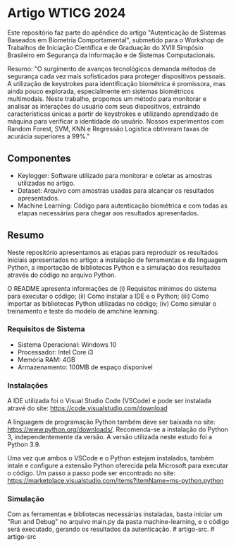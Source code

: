 # Artigo WTICG 2024
Este repositório faz parte do apêndice do artigo "Autenticação de Sistemas Baseados em Biometria Comportamental", submetido para o Workshop de Trabalhos de Iniciação Científica e de Graduação do XVIII Simpósio Brasileiro em Segurança da Informação e de Sistemas Computacionais.

Resumo: "O surgimento de avanços tecnológicos demanda métodos de segurança cada vez mais sofisticados para proteger dispositivos pessoais. A utilização de keystrokes para identificação biométrica é promissora, mas ainda pouco explorada, especialmente em sistemas biométricos multimodais. Neste trabalho, propomos um método para monitorar e analisar as interações do usuário com seus dispositivos, extraindo características únicas a partir de keystrokes e utilizando aprendizado de máquina para verificar a identidade do usuário. Nossos experimentos com Random Forest, SVM, KNN e Regressão Logística obtiveram taxas de acurácia superiores a 99%."

## Componentes
- Keylogger: Software utilizado para monitorar e coletar as amostras utilizadas no artigo.
- Dataset: Arquivo com amostras usadas para alcançar os resultados apresentados.
- Machine Learning: Código para autenticação biométrica e com todas as etapas necessárias para chegar aos resultados apresentados.

## Resumo
Neste repositório apresentamos as etapas para reproduzir os resultados iniciais apresentados no artigo: a instalação de ferramentas e da linguagem Python, a importação de bibliotecas Python e a simulação dos resultados através do código no arquivo Python.

O README apresenta informações de (i) Requisitos mínimos do sistema para executar o código; (ii) Como instalar a IDE e o Python; (iii) Como importar as bibliotecas Python utilizadas no código; (iv) Como simular o treinamento e teste do modelo de amchine learning.

### Requisitos de Sistema
- Sistema Operacional: Windows 10
- Processador: Intel Core i3
- Memória RAM: 4GB
- Armazenamento: 100MB de espaço disponível

### Instalações
A IDE utilizada foi o Visual Studio Code (VSCode) e pode ser instalada atravé do site: https://code.visualstudio.com/download

A linguagem de programação Python também deve ser baixada no site: https://www.python.org/downloads/. Recomenda-se a instalação do Python 3, independentemente da versão. A versão utilizada neste estudo foi a Python 3.9.

Uma vez que ambos o VSCode e o Python estejam instalados, também intale e configure a extensão Python oferecida pela Microsoft para executar o código. Um passo a passo pode ser encontrado no site: https://marketplace.visualstudio.com/items?itemName=ms-python.python

### Simulação
Com as ferramentas e bibliotecas necessárias instaladas, basta iniciar um "Run and Debug" no arquivo main.py da pasta machine-learning, e o código será executado, gerando os resultados da autenticação.
#   a r t i g o - s r c .  
 #   a r t i g o - s r c  
 
